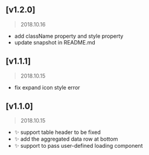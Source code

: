 ## [v1.2.0]
> 2018.10.16
- add className property and style property
- update snapshot in README.md

## [v1.1.1]
> 2018.10.15
- fix expand icon style error

## [v1.1.0]
> 2018.10.15
- ✨ support table header to be fixed
- ✨ add the aggregated data row at bottom
- ✨ support to pass user-defined loading component
